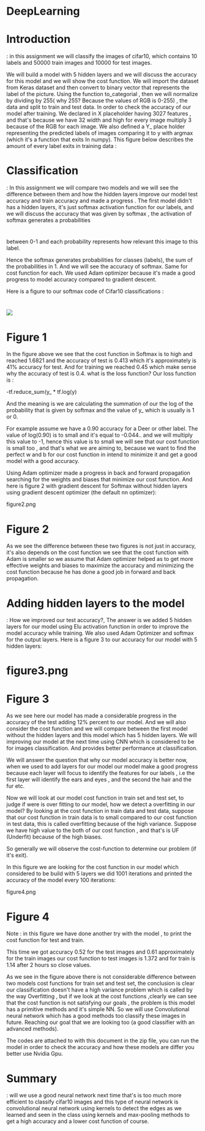 # DeepLearning

# **Introduction**
: in this assignment we will classify the images of cifar10, which contains 10 labels and 50000 train images and 10000 for test images.

We will build a model with 5 hidden layers and we will discuss the accuracy for this model and we will show the cost function. We will import the dataset from Keras dataset and then convert to binary vector that represents the label of the picture. Using the function to\_categorial , then we will normalize by dividing by 255( why 255? Because the values of RGB is 0-255) , the data and split to train and test data. In order to check the accuracy of our model after training. We declared in X placeholder having 3027 features , and that&#39;s because we have 32 width and high for every image multiply 3 because of the RGB for each image. We also defined a Y\_ place holder representing the predicted labels of images comparing it to y with argmax (which it&#39;s a function that exits In numpy). This figure below describes the amount of every label exits in training data :

# **Classification**
: In this assignment we will compare two models and we will see the difference between them and how the hidden layers improve our model test accuracy and train accuracy and made a progress . The first model didn&#39;t has a hidden layers, it&#39;s just softmax activation function for our labels, and we will discuss the accuracy that was given by softmax , the activation of softmax generates a probabilities
#
between 0-1 and each probability represents how relevant this image to this label.

Hence the softmax generates probabilities for classes (labels), the sum of the probabilities in 1. And we will see the accuracy of softmax. Same for cost function for each. We used Adam optimizer because it&#39;s made a good progress to model accuracy compared to gradient descent.

Here is a figure to our softmax code of Cifar10 classifications :

#


![](https://github.com/aimanyounises1/DeepLearning/figure1.png)
# Figure 1


In the figure above we see that the cost function in Softmax is to high and reached 1.6821 and the accuracy of test is 0.413 which it&#39;s approximately is 41% accuracy for test. And for training we reached 0.45 which make sense why the accuracy of test is 0.4. what is the loss function? Our loss function is :

-tf.reduce\_sum(y\_ \* tf.log(y)

And the meaning is we are calculating the summation of our the log of the probability that is given by softmax and the value of y\_ which is usually is 1 or 0.

For example assume we have a 0.90 accuracy for a Deer or other label. The value of log(0.90) is to small and it&#39;s equal to -0.044.. and we will multiply this value to -1, hence this value is to small we will see that our cost function is small too , and that&#39;s what we are aiming to, because we want to find the perfect w and b for our cost function in intend to minimize it and get a good model with a good accuracy.

Using Adam optimizer made a progress in back and forward propagation searching for the weights and biases that minimize our cost function. And here is figure 2 with gradient descent for Softmax without hidden layers using gradient descent optimizer (the default nn optimizer):

figure2.png
# Figure 2

As we see the difference between these two figures is not just in accuracy, it&#39;s also depends on the cost function we see that the cost function with Adam is smaller so we assume that Adam optimizer helped as to get more effective weights and biases to maximize the accuracy and minimizing the cost function because he has done a good job in forward and back propagation.

# **Adding hidden layers to the model**
: How we improved our test accuracy?, The answer is we added 5 hidden layers for our model using Elu activation function in order to improve the model accuracy while training. We also used Adam Optimizer and softmax for the output layers. Here is a figure 3 to our accuracy for our model with 5 hidden layers:

# figure3.png

# Figure 3

As we see here our model has made a considerable progress in the accuracy of the test adding 12% percent to our model. And we will also consider the cost function and we will compare between the first model without the hidden layers and this model which has 5 hidden layers. We will improving our model at the next time using CNN which is considered to be for images classification. And provides better performance at classification.

We will answer the question that why our model accuracy is better now, when we used to add layers for our model our model make a good progress because each layer will focus to identify the features for our labels , i.e the first layer will identify the ears and eyes , and the second the hair and the fur etc.

Now we will look at our model cost function in train set and test set, to judge if were is over fitting to our model, how we detect a overfitting in our model? By looking at the cost function in train data and test data, suppose that our cost function in train data is to small compared to our cost function in test data, this is called overfitting because of the high variance. Suppose we have high value to the both of our cost function , and that&#39;s is UF (Underfit) because of the high biases.

So generally we will observe the cost-function to determine our problem (if it&#39;s exit).

In this figure we are looking for the cost function in our model which considered to be build with 5 layers we did 1001 iterations and printed the accuracy of the model every 100 iterations:

figure4.png

# Figure 4

Note : in this figure we have done another try with the model , to print the cost function for test and train.

This time we got accuracy 0.52 for the test images and 0.61 approximately for the train images our cost function to test images is 1.372 and for train is 1.14 after 2 hours so close values.

As we see in the figure above there is not considerable difference between two models cost functions for train set and test set, the conclusion is clear our classification doesn&#39;t have a high variance problem which is called by the way Overfitting , but if we look at the cost functions ,clearly we can see that the cost function is not satisfying our goals , the problem is this model has a primitive methods and it&#39;s simple NN. So we will use Convolutional neural network which has a good methods too classify these images in future. Reaching our goal that we are looking too (a good classifier with an advanced methods).

The codes are attached to with this document in the zip file, you can run the model in order to check the accuracy and how these models are differ you better use Nvidia Gpu.

# **Summary**
: will we use a good neural network next time that&#39;s is too much more efficient to classify cifar10 images and this type of neural network is convolutional neural network using kernels to detect the edges as we learned and seen in the class using kernels and max-pooling methods to get a high accuracy and a lower cost function of course.
